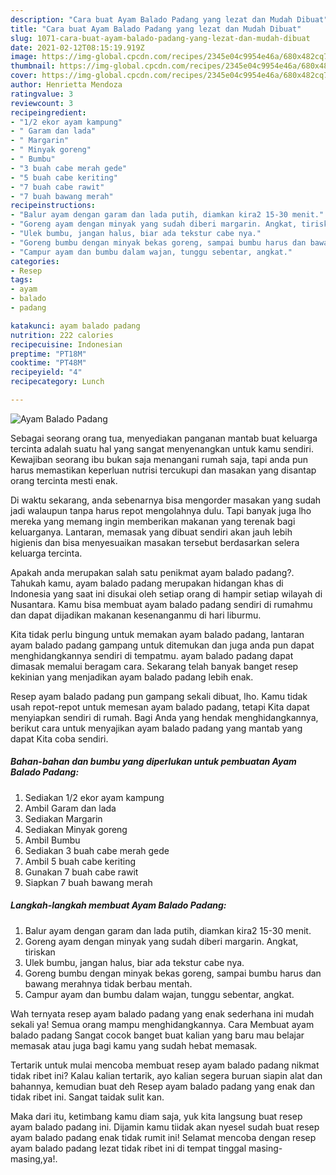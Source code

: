 ```yaml
---
description: "Cara buat Ayam Balado Padang yang lezat dan Mudah Dibuat"
title: "Cara buat Ayam Balado Padang yang lezat dan Mudah Dibuat"
slug: 1071-cara-buat-ayam-balado-padang-yang-lezat-dan-mudah-dibuat
date: 2021-02-12T08:15:19.919Z
image: https://img-global.cpcdn.com/recipes/2345e04c9954e46a/680x482cq70/ayam-balado-padang-foto-resep-utama.jpg
thumbnail: https://img-global.cpcdn.com/recipes/2345e04c9954e46a/680x482cq70/ayam-balado-padang-foto-resep-utama.jpg
cover: https://img-global.cpcdn.com/recipes/2345e04c9954e46a/680x482cq70/ayam-balado-padang-foto-resep-utama.jpg
author: Henrietta Mendoza
ratingvalue: 3
reviewcount: 3
recipeingredient:
- "1/2 ekor ayam kampung"
- " Garam dan lada"
- " Margarin"
- " Minyak goreng"
- " Bumbu"
- "3 buah cabe merah gede"
- "5 buah cabe keriting"
- "7 buah cabe rawit"
- "7 buah bawang merah"
recipeinstructions:
- "Balur ayam dengan garam dan lada putih, diamkan kira2 15-30 menit."
- "Goreng ayam dengan minyak yang sudah diberi margarin. Angkat, tiriskan"
- "Ulek bumbu, jangan halus, biar ada tekstur cabe nya."
- "Goreng bumbu dengan minyak bekas goreng, sampai bumbu harus dan bawang merahnya tidak berbau mentah."
- "Campur ayam dan bumbu dalam wajan, tunggu sebentar, angkat."
categories:
- Resep
tags:
- ayam
- balado
- padang

katakunci: ayam balado padang 
nutrition: 222 calories
recipecuisine: Indonesian
preptime: "PT18M"
cooktime: "PT48M"
recipeyield: "4"
recipecategory: Lunch

---
```



![Ayam Balado Padang](https://img-global.cpcdn.com/recipes/2345e04c9954e46a/680x482cq70/ayam-balado-padang-foto-resep-utama.jpg)

Sebagai seorang orang tua, menyediakan panganan mantab buat keluarga tercinta adalah suatu hal yang sangat menyenangkan untuk kamu sendiri. Kewajiban seorang ibu bukan saja menangani rumah saja, tapi anda pun harus memastikan keperluan nutrisi tercukupi dan masakan yang disantap orang tercinta mesti enak.

Di waktu  sekarang, anda sebenarnya bisa mengorder masakan yang sudah jadi walaupun tanpa harus repot mengolahnya dulu. Tapi banyak juga lho mereka yang memang ingin memberikan makanan yang terenak bagi keluarganya. Lantaran, memasak yang dibuat sendiri akan jauh lebih higienis dan bisa menyesuaikan masakan tersebut berdasarkan selera keluarga tercinta. 



Apakah anda merupakan salah satu penikmat ayam balado padang?. Tahukah kamu, ayam balado padang merupakan hidangan khas di Indonesia yang saat ini disukai oleh setiap orang di hampir setiap wilayah di Nusantara. Kamu bisa membuat ayam balado padang sendiri di rumahmu dan dapat dijadikan makanan kesenanganmu di hari liburmu.

Kita tidak perlu bingung untuk memakan ayam balado padang, lantaran ayam balado padang gampang untuk ditemukan dan juga anda pun dapat menghidangkannya sendiri di tempatmu. ayam balado padang dapat dimasak memalui beragam cara. Sekarang telah banyak banget resep kekinian yang menjadikan ayam balado padang lebih enak.

Resep ayam balado padang pun gampang sekali dibuat, lho. Kamu tidak usah repot-repot untuk memesan ayam balado padang, tetapi Kita dapat menyiapkan sendiri di rumah. Bagi Anda yang hendak menghidangkannya, berikut cara untuk menyajikan ayam balado padang yang mantab yang dapat Kita coba sendiri.

<!--inarticleads1-->

##### Bahan-bahan dan bumbu yang diperlukan untuk pembuatan Ayam Balado Padang:

1. Sediakan 1/2 ekor ayam kampung
1. Ambil  Garam dan lada
1. Sediakan  Margarin
1. Sediakan  Minyak goreng
1. Ambil  Bumbu
1. Sediakan 3 buah cabe merah gede
1. Ambil 5 buah cabe keriting
1. Gunakan 7 buah cabe rawit
1. Siapkan 7 buah bawang merah




<!--inarticleads2-->

##### Langkah-langkah membuat Ayam Balado Padang:

1. Balur ayam dengan garam dan lada putih, diamkan kira2 15-30 menit.
1. Goreng ayam dengan minyak yang sudah diberi margarin. Angkat, tiriskan
1. Ulek bumbu, jangan halus, biar ada tekstur cabe nya.
1. Goreng bumbu dengan minyak bekas goreng, sampai bumbu harus dan bawang merahnya tidak berbau mentah.
1. Campur ayam dan bumbu dalam wajan, tunggu sebentar, angkat.




Wah ternyata resep ayam balado padang yang enak sederhana ini mudah sekali ya! Semua orang mampu menghidangkannya. Cara Membuat ayam balado padang Sangat cocok banget buat kalian yang baru mau belajar memasak atau juga bagi kamu yang sudah hebat memasak.

Tertarik untuk mulai mencoba membuat resep ayam balado padang nikmat tidak ribet ini? Kalau kalian tertarik, ayo kalian segera buruan siapin alat dan bahannya, kemudian buat deh Resep ayam balado padang yang enak dan tidak ribet ini. Sangat taidak sulit kan. 

Maka dari itu, ketimbang kamu diam saja, yuk kita langsung buat resep ayam balado padang ini. Dijamin kamu tiidak akan nyesel sudah buat resep ayam balado padang enak tidak rumit ini! Selamat mencoba dengan resep ayam balado padang lezat tidak ribet ini di tempat tinggal masing-masing,ya!.

